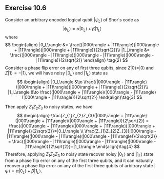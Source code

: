 ## Exercise 10.6

Consider an arbitrary encoded logical qubit $|\psi_L\rangle$ of Shor's code as 
$$
|\psi_L\rangle = \alpha |0_L\rangle  + \beta |1_L\rangle \tag{1}
$$
where 
$$
\begin{align}
|0_L\rangle &= \frac{(|000\rangle + |111\rangle)(|000\rangle + |111\rangle)(|000\rangle + |111\rangle)}{2\sqrt{2}}\\
|1_L\rangle &= \frac{(|000\rangle - |111\rangle)(|000\rangle - |111\rangle)(|000\rangle - |111\rangle)}{2\sqrt{2}}
\end{align} \tag{2}
$$
Consider a phase flip error on any of first three qubits, since $Z|0\rangle = |0\rangle$ and $Z|1\rangle = -|1\rangle$, we will have noisy $|0_L\rangle$ and $|1_L\rangle$ state as
$$
\begin{align}
|0_L\rangle &\to \frac{(|000\rangle - |111\rangle)(|000\rangle + |111\rangle)(|000\rangle + |111\rangle)}{2\sqrt{2}}\\
|1_L\rangle &\to \frac{(|000\rangle + |111\rangle)(|000\rangle - |111\rangle)(|000\rangle - |111\rangle)}{2\sqrt{2}}
\end{align}\tag{3}
$$

Then apply $Z_{1}Z_{2}Z_{3}$ to noisy states, we have
$$
\begin{align}
 \frac{Z_{1}Z_{2}Z_{3}(|000\rangle + |111\rangle)(|000\rangle + |111\rangle)(|000\rangle + |111\rangle)}{2\sqrt{2}} = \frac{(|000\rangle + |111\rangle)(|000\rangle + |111\rangle)(|000\rangle + |111\rangle)}{2\sqrt{2}}=|0_L\rangle \\
 \frac{Z_{1}Z_{2}Z_{3}(|000\rangle - |111\rangle)(|000\rangle - |111\rangle)(|000\rangle - |111\rangle)}{2\sqrt{2}} = \frac{(|000\rangle - |111\rangle)(|000\rangle - |111\rangle)(|000\rangle - |111\rangle)}{2\sqrt{2}}=|1_L\rangle
\end{align}\tag{4}
$$
Therefore, applying $Z_{1}Z_{2}Z_{3}$ to noisy state recover noisy $|0_L\rangle$ and $|1_L\rangle$ state from a phase flip error on any of the first three qubits, and it can naturally recover a phase flip error on any of the first three qubits of arbitrary state $|\psi\rangle = \alpha |0_L\rangle + \beta |1_L\rangle$.
